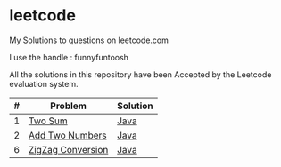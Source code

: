 # leetcode
My Solutions to questions on leetcode.com

I use the handle : funnyfuntoosh

All the solutions in this repository have been Accepted by the Leetcode evaluation system.


| # | Problem       | Solution |
| --- |---------------|----------|
|1  | [Two Sum](https://leetcode.com/problems/two-sum/) | [Java](https://github.com/animesh-kumar/leetcode/tree/master/TwoSum/java) |
|2  | [Add Two Numbers](https://leetcode.com/problems/add-two-numbers/)|[Java](https://github.com/animesh-kumar/leetcode/tree/master/AddTwoNumbers/java) |
|6  | [ZigZag Conversion](https://leetcode.com/problems/zigzag-conversion/) |[Java](https://github.com/animesh-kumar/leetcode/tree/master/ZigZagConversion/java)|

